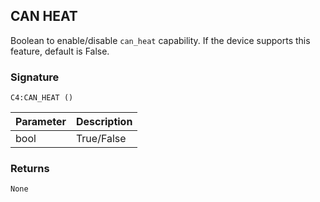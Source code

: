 ## CAN HEAT

Boolean to enable/disable `can_heat` capability. If the device supports this feature, default is False.


### Signature

`C4:CAN_HEAT ()`


| Parameter | Description |
| --- | --- |
| bool | True/False |

### Returns

`None`
